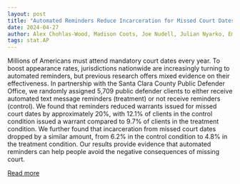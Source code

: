 ```yaml
---
layout: post
title: "Automated Reminders Reduce Incarceration for Missed Court Dates: Evidence from a Text Message Experiment"
date: 2024-04-27
author: Alex Chohlas-Wood, Madison Coots, Joe Nudell, Julian Nyarko, Emma Brunskill, Todd Rogers, Sharad Goel
tags: stat.AP
---
```


Millions of Americans must attend mandatory court dates every year. To boost appearance rates, jurisdictions nationwide are increasingly turning to automated reminders, but previous research offers mixed evidence on their effectiveness. In partnership with the Santa Clara County Public Defender Office, we randomly assigned 5,709 public defender clients to either receive automated text message reminders (treatment) or not receive reminders (control). We found that reminders reduced warrants issued for missed court dates by approximately 20%, with 12.1% of clients in the control condition issued a warrant compared to 9.7% of clients in the treatment condition. We further found that incarceration from missed court dates dropped by a similar amount, from 6.2% in the control condition to 4.8% in the treatment condition. Our results provide evidence that automated reminders can help people avoid the negative consequences of missing court.

[Read more](https://arxiv.org/abs/2306.12389)